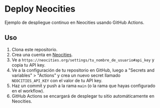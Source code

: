 # Deploy Neocities

Ejemplo de despliegue continuo en Neocities usando GitHub Actions.

## Uso

1. Clona este repositorio.
2. Crea una cuenta en [Neocities](https://neocities.org/).
3. Ve a `https://neocities.org/settings/tu_nombre_de_usuario#api_key` y copia tu API key.
4. Ve a la configuración de tu repositorio en GitHub, luego a "Secrets and variables" > "Actions" y crea un nuevo secret llamado `NEOCITIES_API_KEY` con el valor de tu API key.
5. Haz un commit y push a la rama `main` (o la rama que hayas configurado en el workflow).
6. GitHub Actions se encargará de desplegar tu sitio automáticamente en Neocities.